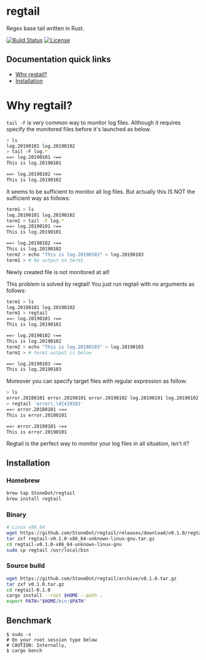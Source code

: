 # regtail
Regex base tail written in Rust.

[![Build Status](https://travis-ci.org/StoneDot/regtail.svg?branch=master)](https://travis-ci.org/StoneDot/regtail)
[![License](https://img.shields.io/badge/License-Apache%202.0-blue.svg)](https://opensource.org/licenses/Apache-2.0)

## Documentation quick links

* [Why regtail?](#why-regtail)
* [Installation](#installation)

# Why regtail?
`tail -F` is very common way to monitor log files.
Although it requires specify the monitored files before it's launched as below.

```bash
> ls
log.20190101 log.20190102
> tail -F log.*
==> log.20190101 <==
This is log.20190101

==> log.20190102 <==
This is log.20190102
```

It seems to be sufficient to monitor all log files. But actually this IS NOT
the sufficient way as follows:

```bash
term1 > ls
log.20190101 log.20190102
term1 > tail -F log.*
==> log.20190101 <==
This is log.20190101

==> log.20190102 <==
This is log.20190102
term2 > echo "This is log.20190103" > log.20190103
term1 > # No output on term1
```

Newly created file is not monitored at all!

This problem is solved by regtail! You just run regtail with no arguments as follows:

```bash
term1 > ls
log.20190101 log.20190102
term1 > regtail
==> log.20190101 <==
This is log.20190101

==> log.20190102 <==
This is log.20190102
term2 > echo "This is log.20190103" > log.20190103
term1 > # term1 output is below

==> log.20190103 <==
This is log.20190103
```

Moreover you can specify target files with regular expression as follow:

```bash
> ls
error.20180101 error.20190101 error.20190102 log.20190101 log.20190102
> regtail 'error\.\d{4}0101'
==> error.20180101 <==
This is error.20180101

==> error.20190101 <==
This is error.20190101
```

Regtail is the perfect way to monitor your log files in all situation, isn't it?

## Installation
### Homebrew
```bash
brew tap StoneDot/regtail
brew install regtail
```

### Binary
```bash
# Linux x86_64
wget https://github.com/StoneDot/regtail/releases/download/v0.1.0/regtail-v0.1.0-x86_64-unknown-linux-gnu.tar.gz
tar zxf regtail-v0.1.0-x86_64-unknown-linux-gnu.tar.gz
cd regtail-v0.1.0-x86_64-unknown-linux-gnu
sudo cp regtail /usr/local/bin
```

### Source build
```bash
wget https://github.com/StoneDot/regtail/archive/v0.1.0.tar.gz
tar zxf v0.1.0.tar.gz
cd regtail-0.1.0
cargo install --root $HOME --path .
export PATH="$HOME/bin:$PATH"
```

## Benchmark
```shell
$ sudo -s
# On your root session type below
# CAUTION: Internally, 
$ cargo bench
```
